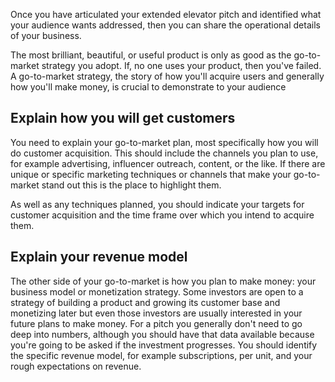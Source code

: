 Once you have articulated your extended elevator pitch and identified what your audience wants addressed, then you can share the operational details of your business.

The most brilliant, beautiful, or useful product is only as good as the go-to-market strategy you adopt. If, no one uses your product, then you've failed. A go-to-market strategy, the story of how you'll acquire users and generally how you'll make money, is crucial to demonstrate to your audience

## Explain how you will get customers

You need to explain your go-to-market plan, most specifically how you will do customer acquisition. This should include the channels you plan to use, for example advertising, influencer outreach, content, or the like. If there are unique or specific marketing techniques or channels that make your go-to-market stand out this is the place to highlight them.

As well as any techniques planned, you should indicate your targets for customer acquisition and the time frame over which you intend to acquire them.

## Explain your revenue model

The other side of your go-to-market is how you plan to make money: your business model or monetization strategy. Some investors are open to a strategy of building a product and growing its customer base and monetizing later but even those investors are usually interested in your future plans to make money. For a pitch you generally don't need to go deep into numbers, although you should have that data available because you're going to be asked if the investment progresses. You should identify the specific revenue model, for example subscriptions, per unit, and your rough expectations on revenue.
